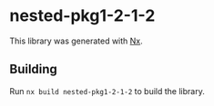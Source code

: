 # nested-pkg1-2-1-2

This library was generated with [Nx](https://nx.dev).

## Building

Run `nx build nested-pkg1-2-1-2` to build the library.
